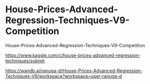 # House-Prices-Advanced-Regression-Techniques-V9-Competition
House-Prices-Advanced-Regression-Techniques-V9-Competition

https://www.kaggle.com/c/house-prices-advanced-regression-techniques/submit

https://wandb.ai/ranuga-d/House-Prices-Advanced-Regression-Techniques-V9/workspace?workspace=user-ranuga-d
